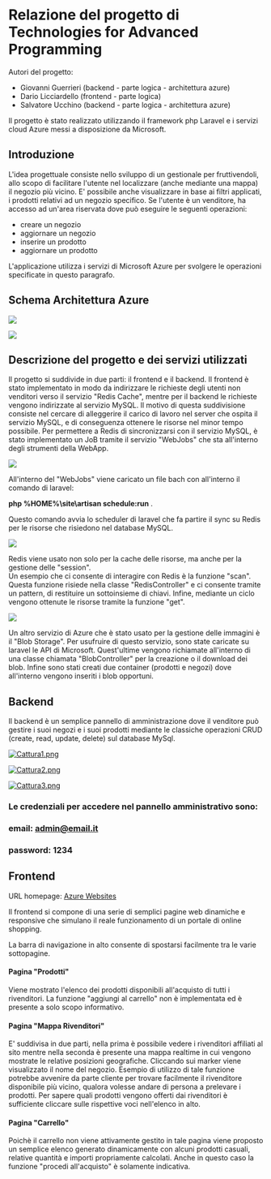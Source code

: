 # Relazione del progetto di Technologies for Advanced Programming 

Autori del progetto:
* Giovanni Guerrieri (backend - parte logica - architettura azure)
* Dario Licciardello (frontend - parte logica)
* Salvatore Ucchino (backend - parte logica - architettura azure)

Il progetto è stato realizzato utilizzando il framework php Laravel e i servizi cloud Azure messi a disposizione da Microsoft. 

## Introduzione
L'idea progettuale consiste nello sviluppo di un gestionale per fruttivendoli, allo scopo di facilitare l'utente nel localizzare (anche mediante una mappa) il negozio più vicino. E' possibile anche visualizzare in base ai filtri applicati, i prodotti relativi ad un negozio specifico. Se l'utente è un venditore, ha accesso ad un'area riservata dove può eseguire le seguenti operazioni: 

* creare un negozio
* aggiornare un negozio 
* inserire un prodotto
* aggiornare un prodotto

L'applicazione utilizza i servizi di Microsoft Azure per svolgere le operazioni specificate in questo paragrafo.

## Schema Architettura Azure
<p align="left"><img src="https://s24.postimg.org/f0v65nt51/project_architecture.png"></p>

<p align="left"><img src="https://s10.postimg.org/vy4llj9gp/Whats_App_Image_2017-06-23_at_09.37.33.jpg"></p>

## Descrizione del progetto e dei servizi utilizzati
Il progetto si suddivide in due parti: il frontend e il backend. 
Il frontend è stato implementato in modo da indirizzare le richieste degli utenti non venditori verso il servizio "Redis Cache", mentre per il backend le richieste vengono indirizzate al servizio MySQL. Il motivo di questa suddivisione consiste nel cercare di alleggerire il carico di lavoro nel server che ospita il servizio MySQL, e di conseguenza ottenere le risorse nel minor tempo possibile. Per permettere a Redis di sincronizzarsi con il servizio MySQL, è stato implementato un JoB tramite il servizio "WebJobs" che sta all'interno degli strumenti della WebApp.  

<p align="left"><img src="https://s1.postimg.org/wqmsw8ulb/image_2017-06-22_15-26-08.png"></p>

All'interno del "WebJobs" viene caricato un file bach con all'interno il comando di laravel: 

**php %HOME%\site\artisan schedule:run** .

Questo comando avvia lo scheduler di laravel che fa partire il sync su Redis per le risorse che risiedono nel database MySQL.
<p align="left"><img src="https://s22.postimg.org/wrqh9yp1t/updateredis.png"></p>

Redis viene usato non solo per la cache delle risorse, ma anche per la gestione delle "session".  
Un esempio che ci consente di interagire con Redis è la funzione "scan". Questa funzione risiede nella classe "RedisController" e ci consente tramite un pattern, di restituire un sottoinsieme di chiavi. Infine, mediante un ciclo vengono ottenute le risorse tramite la funzione "get". 

<p align="left"><img src="https://s9.postimg.org/tnn851w8v/image_2017-06-22_15-36-15.png"></p>

Un altro servizio di Azure che è stato usato per la gestione delle immagini è il "Blob Storage". Per usufruire di questo servizio, sono state caricate su laravel le API di Microsoft. Quest'ultime vengono richiamate all'interno di una classe chiamata "BlobController" per la creazione o il download dei blob. Infine sono stati creati due container (prodotti e negozi) dove all'interno vengono inseriti i blob opportuni.

## Backend

Il backend è un semplice pannello di amministrazione dove il venditore può gestire i suoi negozi e i suoi prodotti mediante le classiche operazioni CRUD (create, read, update, delete) sul database MySql.

[![Cattura1.png](https://s15.postimg.org/c0qn3h4jv/Cattura1.png)](https://postimg.org/image/g9vd5n7t3/)

[![Cattura2.png](https://s4.postimg.org/fifaoz319/Cattura2.png)](https://postimg.org/image/ynijyqhp5/)

[![Cattura3.png](https://s16.postimg.org/85vgvyqjp/Cattura3.png)](https://postimg.org/image/wz50wm9k1/)


### Le credenziali per accedere nel pannello amministrativo sono: 
### email: admin@email.it 
### password: 1234


## Frontend

URL homepage: [Azure Websites](http://fastandfruit.azurewebsites.net/users/home)

Il frontend si compone di una serie di semplici pagine web dinamiche e responsive che simulano il reale funzionamento di un portale di online shopping.

La barra di navigazione in alto consente di spostarsi facilmente tra le varie sottopagine. 

#### Pagina "Prodotti"

Viene mostrato l'elenco dei prodotti disponibili all'acquisto di tutti i rivenditori. La funzione "aggiungi al carrello" non è implementata ed è presente a solo scopo informativo.

#### Pagina "Mappa Rivenditori"

E' suddivisa in due parti, nella prima è possibile vedere i rivenditori affiliati al sito mentre nella seconda è presente una mappa realtime in cui vengono mostrate le relative posizioni geografiche. Cliccando sui marker viene visualizzato il nome del negozio.
Esempio di utilizzo di tale funzione potrebbe avvenire da parte cliente per trovare facilmente il rivenditore disponibile più vicino, qualora volesse andare di persona a prelevare i prodotti.
Per sapere quali prodotti vengono offerti dai rivenditori è sufficiente cliccare sulle rispettive voci nell'elenco in alto.

#### Pagina "Carrello"

Poichè il carrello non viene attivamente gestito in tale pagina viene proposto un semplice elenco generato dinamicamente con alcuni prodotti casuali, relative quantità e importi propriamente calcolati.
Anche in questo caso la funzione "procedi all'acquisto" è solamente indicativa.
